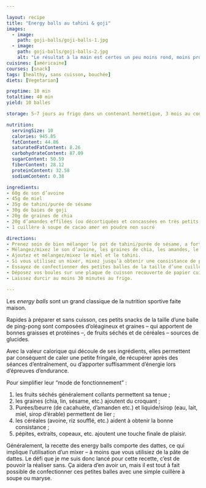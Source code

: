 ```yaml
---

layout: recipe
title: "Energy balls au tahini & goji"
images:
  - image:
    path: goji-balls/goji-balls-1.jpg
  - image:
    path: goji-balls/goji-balls-2.jpg
    alt: "Le résultat à la main est certes un peu moins rond, moins propre, mais en contrepartie les aliments sont à peine transformés et vous en garderez toutes les propriétés nutritionnelles."
cuisines: [américaine]
courses: [snack]
tags: [healthy, sans cuisson, bouchée]
diets: [Vegetarian]

preptime: 10 min
totaltime: 40 min
yield: 10 balles

storage: 5–7 jours au frigo dans un contenant hermétique, 3 mois au congélateur.

nutrition:
  servingSize: 10
  calories: 945.85
  fatContent: 44.86
  saturatedFatContent: 8.26
  carbohydrateContent: 87.09
  sugarContent: 50.59
  fiberContent: 28.12
  proteinContent: 32.58
  sodiumContent: 0.38

ingredients:
- 60g de son d’avoine
- 45g de miel
- 35g de tahini/purée de sésame 
- 30g de baies de goji 
- 20g de graines de chia 
- 20g d’amandes effilées (ou décortiquées et concassées en très petits morceaux)
- 1 cuillère à soupe de cacao amer en poudre non sucré 

directions:
- Prenez soin de bien mélanger le pot de tahini/purée de sésame, a fortiori si l’huile s’est séparée lors de la conservation, elle doit être bien liquide.
- Mélangez/mixez le son d’avoine, les graines de chia, les amandes, le cacao et les baies de goji.
- Ajoutez et mélangez/mixez le miel et le tahini.
- Si vous utilisez un mixer, mixez jusqu’à obtenir une consistance de pâte collante qui permet de confectionner des boules. Sinon, mélangez bien à la maryse voire à la main pour distribuer de manière homogène le miel et tahini – le mélange sera logiquement plus friable.
- Essayez de confectionner des petites balles de la taille d’une cuillère à soupe. Si la pâte/mélange est trop friable, ajustez la quantité de son d’avoine ou de miel.
- Déposez vos boules sur une plaque de cuisson recouverte de papier cuisson.
- Laissez durcir au moins 30 minutes au frigo.

---
```


Les <i lang="en">energy balls</i> sont un grand classique de la nutrition sportive faite maison. 

Rapides à préparer et sans cuisson, ces petits snacks de la taille d’une balle de ping-pong sont composées d’oléagineux et graines – qui apportent de bonnes graisses et protéines –, de fruits séchés et de céréales – sources de glucides. 

Avec la valeur calorique qui découle de ses ingrédients, elles permettent par conséquent de caler une petite fringale, de récupérer après des séances d’entraînement, ou d’apporter suffisamment d’énergie lors d’épreuves d’endurance.

Pour simplifier leur “mode de fonctionnement”&nbsp;:

1. les fruits séchés généralement collants permettent sa tenue&nbsp;;
2. les graines (chia, lin, sésame, etc.) ajoutent du croquant&nbsp;;
3. Purées/beurre (de cacahuète, d’amanden etc.) et liquide/sirop (eau, lait, miel, sirop d’érable) permettent de lier&nbsp;;
4. les céréales (avoine, riz soufflé, etc.) aident à obtenir la bonne consistance&nbsp;;
5. pépites, extraits, copeaux, etc. ajoutent une touche finale de plaisir.

Généralement, la recette des energy balls comporte des dattes, ce qui implique l’utilisation d’un mixer – à moins que vous utilisiez de la pâte de dattes. Le défi que je me suis donc lancé pour cette recette, c’est de pouvoir la réaliser sans. Ça aidera d’en avoir un, mais il est tout à fait possible de confectionner ces petites balles avec une simple cuillère à soupe ou maryse. 
